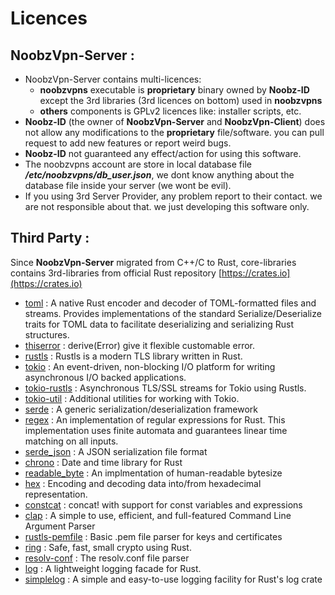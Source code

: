 # Licences

## NoobzVpn-Server :
* NoobzVpn-Server contains multi-licences:
	* **noobzvpns** executable is **proprietary** binary owned by **Noobz-ID** except the 3rd libraries (3rd licences on bottom) used in **noobzvpns**
	* **others** components is GPLv2 licences like: installer scripts, etc.
* **Noobz-ID** (the owner of **NoobzVpn-Server** and **NoobzVpn-Client**) does not allow any modifications to the **proprietary** file/software. you can pull request to add new features or report weird bugs.
* **Noobz-ID** not guaranteed any effect/action for using this software.
* The noobzvpns account are store in local database file ***/etc/noobzvpns/db_user.json***, we dont know anything about the database file inside your server (we wont be evil).
* If you using 3rd Server Provider, any problem report to their contact. we are not responsible about that. we just developing this software only.

## Third Party :
Since **NoobzVpn-Server** migrated from C++/C to Rust, core-libraries contains 3rd-libraries from official Rust repository [https://crates.io](https://crates.io)


- [toml](https://crates.io/crates/toml) : A native Rust encoder and decoder of TOML-formatted files and streams. Provides implementations of the standard Serialize/Deserialize traits for TOML data to facilitate deserializing and serializing Rust structures.
- [thiserror](https://crates.io/crates/thiserror) : derive(Error) give it flexible customable error.
- [rustls](https://crates.io/crates/rustls) : Rustls is a modern TLS library written in Rust.
- [tokio](https://crates.io/crates/tokio) : An event-driven, non-blocking I/O platform for writing asynchronous I/O backed applications.
- [tokio-rustls](https://crates.io/crates/tokio-rustls) : Asynchronous TLS/SSL streams for Tokio using Rustls.
- [tokio-util](https://crates.io/crates/tokio-util) : Additional utilities for working with Tokio.
- [serde](https://crates.io/crates/serde) : A generic serialization/deserialization framework
- [regex](https://crates.io/crates/regex) : An implementation of regular expressions for Rust. This implementation uses finite automata and guarantees linear time matching on all inputs.
- [serde_json](https://crates.io/crates/serde_json) : A JSON serialization file format
- [chrono](https://crates.io/crates/chrono) : Date and time library for Rust
- [readable_byte](https://crates.io/crates/readable_byte) : An implmentation of human-readable bytesize
- [hex](https://crates.io/crates/hex) : Encoding and decoding data into/from hexadecimal representation.
- [constcat](https://crates.io/crates/constcat) : concat! with support for const variables and expressions
- [clap](https://crates.io/crates/clap) : A simple to use, efficient, and full-featured Command Line Argument Parser
- [rustls-pemfile](https://crates.io/crates/rustls-pemfile) : Basic .pem file parser for keys and certificates
- [ring](https://crates.io/crates/ring) : Safe, fast, small crypto using Rust.
- [resolv-conf](https://crates.io/crates/resolv-conf) : The resolv.conf file parser
- [log](https://crates.io/crates/log) : A lightweight logging facade for Rust.
- [simplelog](https://crates.io/crates/simplelog) : A simple and easy-to-use logging facility for Rust's log crate
